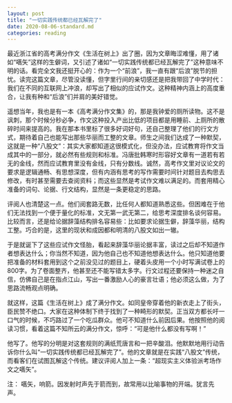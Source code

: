 ```yaml
---
layout: post
title: "一切实践传统都已经瓦解完了"
date: 2020-08-06-standard.md
categories: reading
---
```


最近浙江省的高考满分作文《生活在树上》出了圈，因为文章晦涩难懂，用了诸如“嚆矢”这样的生僻词，又引述了诸如“一切实践传统都已经瓦解完了”这种意味不明的话。看完全文我还挺开心的：作为一个“前浪”，我一直有跟“后浪”脱节的担忧。读完这篇文章，尽管没读懂，但字里行间的亲切感还是把我带回了中学时代：我们在不同的互联网上冲浪，却写出了相似的应试作文。这种精神内涵上的高度重合，让我有种和“后浪”们并肩的美好错觉。

遥想当年，我也是有一本《高考满分作文集》的，那是我钟爱的厕所读物。这不是讽刺，那个时候分秒必争，作文这种投入产出比低的项目都是用睡前、上厕所的散碎时间来提高的。我在那本书里标了很多好词好句，还自己整理了他们的行文方式，期待着自己也能写出那些华丽而工整的文章。师生之间我们达成了一种默契，这就是一种“八股文”：其实大家都知道这很模式化，但没办法，应试教育将作文当成其中的一部分，就必然有些规则和标准。冯唐批韩寒时形容好文章有一道若有若无的金线，然而应试教育里没有金线，只有分数线。诚然，高考作文里对议论文的要求是逻辑通畅、有思想深度，但有内涵有思考的写作需要时间针对题目去构思去修改，有时甚至需要去查阅资料；而这些显然是考试作文难以满足的。而套用精心准备的词句、论据、行文结构，显然是一条更稳定的思路。

评阅人也清楚这一点。他们阅套路无数，比任何人都知道熟悉这些。但困难在于他们无法找到一个便于量化的标准，文无第一武无第二，给思考深度排名谈何容易。比较而言，还是给论据辞藻结构排名容易些：比如要求论据生僻，辞藻华丽，结构工整。巧合的是，这里的现状和成因都和明清的八股文如出一辙。

于是就诞下了这些应试作文怪胎，看起来辞藻华丽论据丰富，读过之后却不知道作者想表达什么；你当然不知道，因为他自己也不知道他想表达什么。他只知道他要把准备的材料套用到这个之前没见过的题目上，硬着头皮用一个小时写满试卷上的800字。为了卷面整齐，他甚至还不能写错太多字。行文过程还要保持一种迷之自信，仿佛自己是在指点江山，写出一番激励人心的豪言壮语；他必须这么做，为了思路流畅观点明确。

就这样，这篇《生活在树上》成了满分作文。如同皇帝穿着他的新衣走上了街头，臣民赞不绝口。大家在这种体制下终于找到了一种畸形的默契。正当双方都长吁一口气的时候，不巧路过了一个吃瓜群众。他可不知道什么前因后果。他按照他的阅读习惯，看着这篇不知所云的满分作文，惊呼：“可是他什么都没有写啊！”

他写了。他写的分明是对这套规则的满纸荒唐言和一把辛酸泪。他默默地用行动告诉你什么叫“一切实践传统都已经瓦解完了”。他的文章就是在实践“八股文”传统，而看客们在试图瓦解这个传统。建议评阅人加上一条：“超现实主义体验派考场作文之嚆矢”。

注：
嚆矢，响箭。因发射时声先于箭而到，故常用以比喻事物的开端。犹言先声。